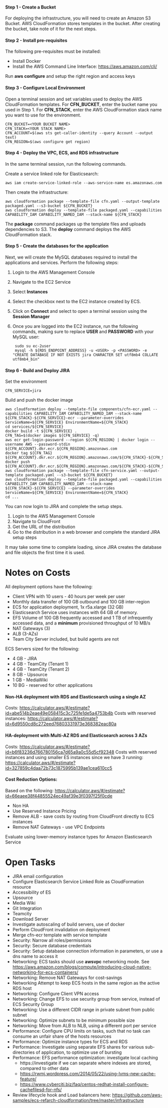 
#### Step 1 - Create a Bucket

For deploying the infrastructure, you will need to create an Amazon S3 Bucket. 
AWS CloudFormation stores templates in the bucket. 
After creating the bucket, take note of it for the next steps.

#### Step 2 - Install pre-requisites

The following pre-requisites must be installed:
 
* Install Docker
* Install the AWS Command Line Interface: https://aws.amazon.com/cli/

Run **aws configure** and setup the right region and access keys

#### Step 3 - Configure Local Environment

Open a terminal session and set variables used to deploy the AWS CloudFormation templates. 
For **CFN_BUCKET**, enter the bucket name you used in Step 1.
For **CFN_STACK**, enter the AWS CloudFormation stack name you want to use for the environment. 

    CFN_BUCKET=<YOUR BUCKET NAME>
    CFN_STACK=<YOUR STACK NAME>
    CFN_ACCOUNT=$(aws sts get-caller-identity --query Account --output text)
    CFN_REGION=$(aws configure get region)

#### Step 4 - Deploy the VPC, ECS, and RDS infrastructure 

In the same terminal session, run the following commands.

Create a service linked role for Elasticsearch:

    aws iam create-service-linked-role --aws-service-name es.amazonaws.com

Then create the infrastructure:

    aws cloudformation package --template-file cfn.yaml --output-template packaged.yaml --s3-bucket ${CFN_BUCKET}
    aws cloudformation deploy --template-file packaged.yaml --capabilities CAPABILITY_IAM CAPABILITY_NAMED_IAM --stack-name ${CFN_STACK}

The **package** command packages up the template files and uploads dependencies to S3. The **deploy** command deploys the AWS CloudFormation stack.

#### Step 5 - Create the databases for the application

Next, we will create the MySQL databases required to install the applications and services. 
Perform the following steps:  

1. Login to the AWS Management Console 
2. Navigate to the EC2 Service
3. Select **Instances**
4. Select the checkbox next to the EC2 instance created by ECS.
5. Click on **Connect** and select to open a terminal session using the **Session Manager**
6. Once you are logged into the EC2 instance, run the following commands,
 making sure to replace **USER** and **PASSWORD** with your MySQL user:

        sudo su ec-2user
        mysql -h ${RDS_ENDPOINT_ADDRESS} -u <USER> -p <PASSWORD> -e "CREATE DATABASE IF NOT EXISTS jira CHARACTER SET utf8mb4 COLLATE utf8mb4_bin"

#### Step 6 - Build and Deploy JIRA

Set the environment
    
    CFN_SERVICE=jira
   
Build and push the docker image

    aws cloudformation deploy --template-file components/cfn-ecr.yaml --capabilities CAPABILITY_IAM CAPABILITY_NAMED_IAM --stack-name ${CFN_STACK}-${CFN_SERVICE}-ecr --parameter-overrides ServiceName=${CFN_SERVICE} EnvironmentName=${CFN_STACK}
    cd services/${CFN_SERVICE}    
    docker build -t ${CFN_SERVICE} .    
    CFN_TAG=$(docker images ${CFN_SERVICE} -q)
    aws ecr get-login-password --region ${CFN_REGION} | docker login --username AWS --password-stdin ${CFN_ACCOUNT}.dkr.ecr.${CFN_REGION}.amazonaws.com
    docker tag ${CFN_TAG} ${CFN_ACCOUNT}.dkr.ecr.${CFN_REGION}.amazonaws.com/${CFN_STACK}-${CFN_SERVICE}
    docker push ${CFN_ACCOUNT}.dkr.ecr.${CFN_REGION}.amazonaws.com/${CFN_STACK}-${CFN_SERVICE}
    aws cloudformation package --template-file cfn-service.yaml --output-template packaged.yaml --s3-bucket ${CFN_BUCKET}
    aws cloudformation deploy --template-file packaged.yaml --capabilities CAPABILITY_IAM CAPABILITY_NAMED_IAM --stack-name ${CFN_STACK}-${CFN_SERVICE} --parameter-overrides ServiceName=${CFN_SERVICE} EnvironmentName=${CFN_STACK}
    cd ...

You can now login to JIRA and complete the setup steps.

1. Login to the AWS Management Console 
2. Navigate to CloudFront
3. Get the URL of the distribution
4. Go to the distribution in a web browser and complete the standard JIRA setup steps

It may take some time to complete loading, since JIRA creates the database and file objects the first time it is used.


# Notes on Costs

All deployment options have the following:

* Client VPN with 10 users - 40 hours per week per user
* Monthly data transfer of 100 GB outbound and 100 GB inter-region
* ECS for application deployment, 1x r5a.xlarge (32 GB) 
* Elasticsearch Service uses instances with 64 GB of memory.
* EFS Volume of 100 GB frequently accessed and 1 TB of infrequently accessed data, and a **minimum** provisioned throughput of 10 MB/s
* NAT Gateways (3)
* ALB (3-AZs)
* Team City Server included, but build agents are not

ECS Servers sized for the following:

* 4 GB - JIRA
* 4 GB - TeamCity (Tenant 1)
* 4 GB - TeamCity (Tenant 2)
* 8 GB - Upsource 
* 1 GB - MediaWiki
* 10 BG - reserved for other applications

#### Non-HA deployment with RDS and Elasticsearch using a single AZ
    
Costs: https://calculator.aws/#/estimate?id=abe514b2eae49e058415c3c725fe1de5a4753b4b
Costs with reserved instances: https://calculator.aws/#/estimate?id=6d9550cd8c272eed76803331973e368382eac80a

#### HA-deployment with Multi-AZ RDS and Elasticsearch across 3 AZs

Costs: https://calculator.aws/#/estimate?id=b6f83236d766780156ca7d65a9a0c55d5cf92348
Costs with reserved instances and using smaller ES instances since we have 3 running: https://calculator.aws/#/estimate?id=327859c4daa72b73c1875995b139ae1cea610cc5


#### Cost Reduction Options:

Based on the following: https://calculator.aws/#/estimate?id=66eaee38f44855524ec49af39e3f0397f25f0cde

* Non HA
* Use Reserved Instance Pricing
* Remove ALB - save costs by routing from CloudFront directly to ECS instances
* Remove NAT Gateways - use VPC Endpoints

Evaluate using lower-memory instance types for Amazon Elasticsearch Service


# Open Tasks

* JIRA email configuration
* Configure Elasticsearch Service Linked Role as CloudFormation resource
* Accessibility of ES
* Upsource
* Media Wiki
* Git Integration
* Teamcity
* Download Server
* Investigate autoscaling of build servers, use of docker
* Perform CloudFront invalidation on deployment
* Merge cfn-ecr template with service template
* Security: Narrow all roles/permissions
* Security: Secure database credentials
* Security: Setup database connection information in parameters, or use a dns name to access it
* Networking: ECS tasks should use **awsvpc** networking mode. See https://aws.amazon.com/blogs/compute/introducing-cloud-native-networking-for-ecs-containers/
* Networking: Remove NAT Gateways for cost-savings
* Networking Attempt to keep ECS hosts in the same region as the active RDS host
* Networking: Configure Client VPN access
* Networking: Change EFS to use security group from service, instead of ECS Security Group
* Networking: Use a different CIDR range in private subnet from public subnet
* Networking: Optimize subnets to be minimum possible size
* Networking: Move from ALB to NLB, using a different port per service	   
* Performance: Configure CPU limits on tasks, such that no task can consume an unfair share of the hosts resources
* Performance: Optimize instance types for ECS and RDS
* Performance: Investigate using separate EFS shares for various sub-directories of application, to optimize use of bursting
* Performance: EFS performance optimization: investigate local caching
    * https://investigate if we can separate where indexes are stored, compared to other data
    * https://rwmj.wordpress.com/2014/05/22/using-lvms-new-cache-feature/
    * https://www.cyberciti.biz/faq/centos-redhat-install-configure-cachefilesd-for-nfs/
* Review lifecycle hook and Load balancers here: https://github.com/aws-samples/ecs-refarch-cloudformation/tree/master/infrastructure




 